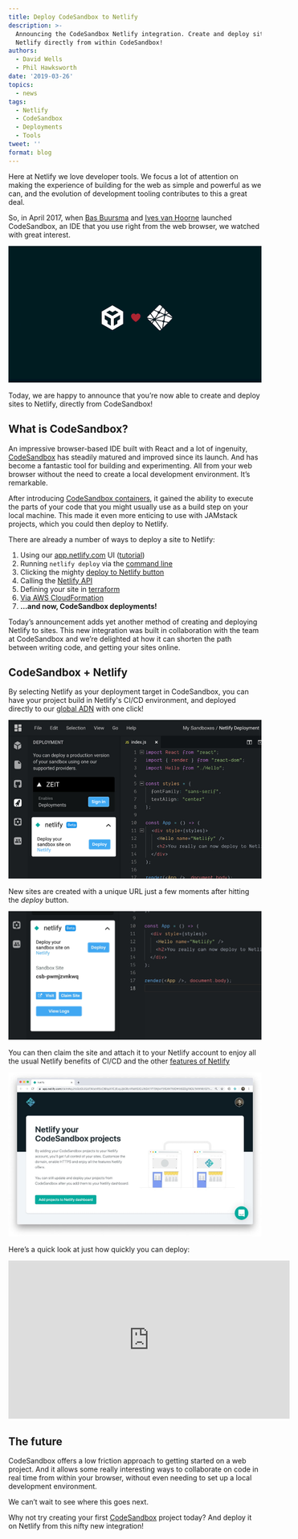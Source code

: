 ```yaml
---
title: Deploy CodeSandbox to Netlify
description: >-
  Announcing the CodeSandbox Netlify integration. Create and deploy sites to
  Netlify directly from within CodeSandbox!
authors:
  - David Wells
  - Phil Hawksworth
date: '2019-03-26'
topics:
  - news
tags:
  - Netlify
  - CodeSandbox
  - Deployments
  - Tools
tweet: ''
format: blog
---
```

Here at Netlify we love developer tools. We focus a lot of attention on making the experience of building for the web as simple and powerful as we can, and the evolution of development tooling contributes to this a great deal.

So, in April 2017, when [Bas Buursma](https://twitter.com/bazzjuh) and [Ives van Hoorne](https://twitter.com/CompuIves) launched CodeSandbox, an IDE that you use right from the web browser, we watched with great interest.

![CodeSandbox and Netlify logos](/v3/img/blog/csb-loves-netlify.png "CodeSandbox and Netlify")



Today, we are happy to announce that you’re now able to create and deploy sites to Netlify, directly from CodeSandbox!

## What is CodeSandbox?

An impressive browser-based IDE built with React and a lot of ingenuity, [CodeSandbox](https://codesandbox.io) has steadily matured and improved since its launch. And has become a fantastic tool for building and experimenting. All from your web browser without the need to create a local development environment. It’s remarkable.

After introducing [CodeSandbox containers](https://hackernoon.com/codesandbox-containers-5864a8f26715), it gained the ability to execute the parts of your code that you might usually use as a build step on your local machine. This made it even more enticing to use with JAMstack projects, which you could then deploy to Netlify.

There are already a number of ways to deploy a site to Netlify:

1. Using our [app.netlify.com](https://app.netlify.com/) UI ([tutorial](https://serverless.com/blog/how-built-static-serverless-website-netlify/))
2. Running `netlify deploy` via the [command line](https://cli.netlify.com/)
3. Clicking the mighty [deploy to Netlify button](https://www.netlify.com/docs/deploy-button/)
4. Calling the [Netlify API](https://open-api.netlify.com/#/default/createSite)
5. Defining your site in [terraform](https://www.terraform.io/docs/providers/netlify/index.html)
6. [Via AWS CloudFormation](https://www.netlify.com/blog/2018/11/29/deploying-netlify-sites-with-aws-cloudformation/)
7. **…and now, CodeSandbox deployments!**

Today’s announcement adds yet another method of creating and deploying Netlify to sites. This new integration was built in collaboration with the team at CodeSandbox and we’re delighted at how it can shorten the path between writing code, and getting your sites online.

## CodeSandbox + Netlify

By selecting Netlify as your deployment target in CodeSandbox, you can have your project build in Netlify's CI/CD environment, and deployed directly to our [global ADN](https://www.netlify.com/features/adn/) with one click!

![Deploy from CodeSandbox](/v3/img/blog/csb-deploy.jpg "Deploy CodeSandbox site in Netlify")

New sites are created with a unique URL just a few moments after hitting the _deploy_ button.

![Claim your Netlify site from CodeSandbox](/v3/img/blog/csb-claim-deploy.jpg "Claim your Netlify site from CodeSandbox")

You can then claim the site and  attach it to your Netlify account to enjoy all the usual Netlify benefits of CI/CD and the other [features of Netlify](https://www.netlify.com/features/)

![Add site to Netlify](/v3/img/blog/csb-netlify-claim.jpg "Add your site to Netlify")

Here’s a quick look at just how quickly you can deploy:

<iframe width="560" height="315" src="https://www.youtube.com/embed/S4Nshf2IGmM" frameborder="0" allow="accelerometer; autoplay; encrypted-media; gyroscope; picture-in-picture" allowfullscreen></iframe>

## The future

CodeSandbox offers a low friction approach to getting started on a web project. And it allows some really interesting ways to collaborate on code in real time from within your browser, without even needing to set up a local development environment.

We can’t wait to see where this goes next.

Why not try creating your first [CodeSandbox](https://www.codesandbox.io) project today? And deploy it on Netlify from this nifty new integration!
